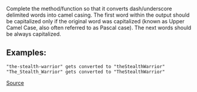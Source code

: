 Complete the method/function so that it converts dash/underscore delimited words into camel casing. The first word within the output should be capitalized only if the original word was capitalized (known as Upper Camel Case, also often referred to as Pascal case). The next words should be always capitalized.

## Examples:
````
"the-stealth-warrior" gets converted to "theStealthWarrior"
"The_Stealth_Warrior" gets converted to "TheStealthWarrior"
````

[Source](https://www.codewars.com/kata/517abf86da9663f1d2000003)
